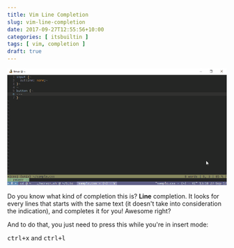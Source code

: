 ```yaml
---
title: Vim Line Completion
slug: vim-line-completion
date: 2017-09-27T12:55:56+10:00
categories: [ itsbuiltin ]
tags: [ vim, completion ]
draft: true
---
```


![demo of ctrl-x_ctrl+l in insert mode in vim](/img/vim-ctrl-x_ctrl-l.gif)

Do you know what kind of completion this is? **Line** completion. It looks for
every lines that starts with the same text (it doesn't take into consideration
the indication), and completes it for you! Awesome right?

And to do that, you just need to press this while you're in insert mode:

<kbd>ctrl+x</kbd> and <kbd>ctrl+l</kbd>

